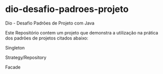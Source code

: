 # dio-desafio-padroes-projeto
Dio - Desafio Padrões de Projeto com Java

Este Repositório contem um projeto que demonstra a utilização na prática dos padrões de projetos citados abaixo:

Singleton

Strategy/Repository

Facade
